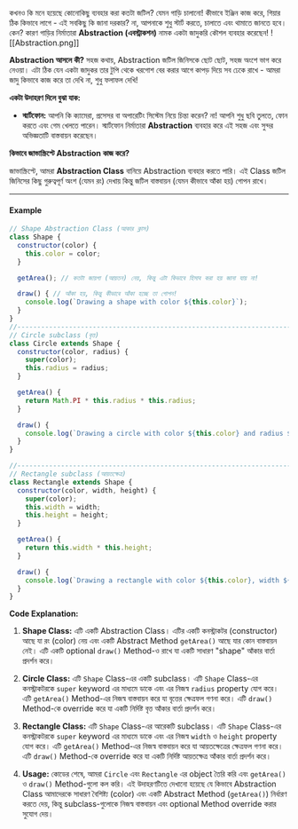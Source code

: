 কখনও কি মনে হয়েছে কোনোকিছু ব্যবহার করা কতটা জটিল? যেমন গাড়ি চালানো! কীভাবে ইঞ্জিন কাজ করে, গিয়ার ঠিক কিভাবে লাগে - এই সবকিছু কি জানা দরকার? না, আপনাকে শুধু স্টার্ট করতে, চালাতে এবং থামাতে জানতে হবে। কেন? কারণ গাড়ির নির্মাতারা **Abstraction (এবস্ট্রাকশন)** নামক একটা জাদুকরি কৌশল ব্যবহার করেছেন!
![[Abstraction.png]]


**Abstraction আসলে কী?**
সহজ কথায়, Abstraction জটিল জিনিসকে ছোট ছোট, সহজ অংশে ভাগ করে নেওয়া। এটা ঠিক যেন একটা জাদুকর তার টুপি থেকে খরগোশ বের করার আগে কাপড় দিয়ে সব ঢেকে রাখে - আমরা জাদু কিভাবে কাজ করে তা দেখি না, শুধু ফলাফল দেখি!

**একটা উদাহরণ দিলে বুঝা যাক:**
- **স্মার্টফোন:** আপনি কি ক্যামেরা, প্রসেসর বা অপারেটিং সিস্টেম নিয়ে চিন্তা করেন? না! আপনি শুধু ছবি তুলতে, ফোন করতে এবং গেম খেলতে পারেন। স্মার্টফোন নির্মাতারা **Abstraction** ব্যবহার করে এই সহজ এবং সুন্দর অভিজ্ঞতাটি বাস্তবায়ন করেছেন।

**কিভাবে জাভাস্ক্রিপ্টে Abstraction কাজ করে?**

জাভাস্ক্রিপ্টে, আমরা **Abstraction Class** বানিয়ে Abstraction ব্যবহার করতে পারি। এই Class জটিল জিনিসের কিছু গুরুত্বপূর্ণ অংশ (যেমন রং) দেখায় কিন্তু জটিল বাস্তবায়ন (যেমন কীভাবে আঁকা হয়) গোপন রাখে।

---

#### Example

```javascript
// Shape Abstraction Class (আকার ক্লাস)
class Shape {
  constructor(color) {
    this.color = color;
  }

  getArea(); // কতটা জায়গা (আয়তন) নেয়, কিন্তু এটা কিভাবে হিসাব করা হয় জানা যায় না!

  draw() { // আঁকা হয়, কিন্তু কীভাবে আঁকা হচ্ছে তা গোপন!
    console.log(`Drawing a shape with color ${this.color}`);
  }
}
//------------------------------------------------------------------------------
// Circle subclass (বৃত্ত)
class Circle extends Shape {
  constructor(color, radius) {
    super(color);
    this.radius = radius;
  }

  getArea() {
    return Math.PI * this.radius * this.radius;
  }

  draw() {
    console.log(`Drawing a circle with color ${this.color} and radius ${this.radius}`);
  }
}

//------------------------------------------------------------------------------
// Rectangle subclass (আয়তক্ষেত্র)
class Rectangle extends Shape {
  constructor(color, width, height) {
    super(color);
    this.width = width;
    this.height = height;
  }

  getArea() {
    return this.width * this.height;
  }

  draw() {
    console.log(`Drawing a rectangle with color ${this.color}, width ${this.width}, and height ${this.height}`);
  }
}

```

**Code Explanation:**

1. **Shape Class:** এটি একটি Abstraction Class। এটির একটি কনস্ট্রাকটর (constructor) আছে যা রং (color) নেয় এবং একটি Abstract Method `getArea()` আছে যার কোন বাস্তবায়ন নেই। এটি একটি optional `draw()` Method-ও রাখে যা একটি সাধারণ "shape" আঁকার বার্তা প্রদর্শন করে।
    
2. **Circle Class:** এটি `Shape` Class-এর একটি subclass। এটি `Shape` Class-এর কনস্ট্রাকটরকে `super` keyword এর মাধ্যমে ডাকে এবং এর নিজস্ব `radius` property যোগ করে। এটি `getArea()` Method-এর নিজস্ব বাস্তবায়ন করে যা বৃত্তের ক্ষেত্রফল গণনা করে। এটি `draw()` Method-কে override করে যা একটি নির্দিষ্ট বৃত্ত আঁকার বার্তা প্রদর্শন করে।
    
3. **Rectangle Class:** এটি `Shape` Class-এর আরেকটি subclass। এটি `Shape` Class-এর কনস্ট্রাকটরকে `super` keyword এর মাধ্যমে ডাকে এবং এর নিজস্ব `width` ও `height` property যোগ করে। এটি `getArea()` Method-এর নিজস্ব বাস্তবায়ন করে যা আয়তক্ষেত্রের ক্ষেত্রফল গণনা করে। এটি `draw()` Method-কে override করে যা একটি নির্দিষ্ট আয়তক্ষেত্র আঁকার বার্তা প্রদর্শন করে।
    
4. **Usage:** কোডের শেষে, আমরা `Circle` এবং `Rectangle` এর object তৈরি করি এবং `getArea()` ও `draw()` Method-গুলো কল করি। এই উদাহরণটিতে দেখানো হয়েছে যে কিভাবে Abstraction Class আমাদেরকে সাধারণ বৈশিষ্ট্য (color) এবং একটি Abstract Method (`getArea()`) নির্ধারণ করতে দেয়, কিন্তু subclass-গুলোকে নিজস্ব বাস্তবায়ন এবং optional Method override করার সুযোগ দেয়।